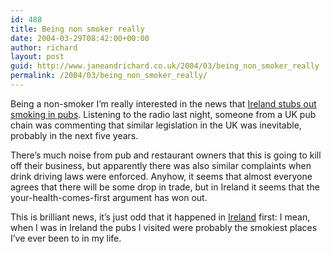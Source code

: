 ```yaml
---
id: 488
title: Being non smoker really
date: 2004-03-29T08:42:00+00:00
author: richard
layout: post
guid: http://www.janeandrichard.co.uk/2004/03/being_non_smoker_really
permalink: /2004/03/being_non_smoker_really/
---
```

Being a non-smoker I&#8217;m really interested in the news that [Ireland stubs out smoking in pubs](http://news.bbc.co.uk/1/hi/world/europe/3577001.stm). Listening to the radio last night, someone from a UK pub chain was commenting that similar legislation in the UK was inevitable, probably in the next five years. 

There&#8217;s much noise from pub and restaurant owners that this is going to kill off their business, but apparently there was also similar complaints when drink driving laws were enforced. Anyhow, it seems that almost everyone agrees that there will be some drop in trade, but in Ireland it seems that the your-health-comes-first argument has won out. 

This is brilliant news, it&#8217;s just odd that it happened in [Ireland](http://v1.janeandrichard.co.uk/travel/Ireland2002.html) first: I mean, when I was in Ireland the pubs I visited were probably the smokiest places I&#8217;ve ever been to in my life.
